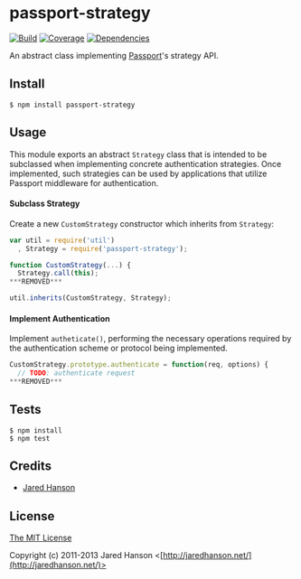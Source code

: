 # passport-strategy

[![Build](https://travis-ci.org/jaredhanson/passport-strategy.png)](http://travis-ci.org/jaredhanson/passport-strategy)
[![Coverage](https://coveralls.io/repos/jaredhanson/passport-strategy/badge.png)](https://coveralls.io/r/jaredhanson/passport-strategy)
[![Dependencies](https://david-dm.org/jaredhanson/passport-strategy.png)](http://david-dm.org/jaredhanson/passport-strategy)


An abstract class implementing [Passport](http://passportjs.org/)'s strategy
API.

## Install

    $ npm install passport-strategy

## Usage

This module exports an abstract `Strategy` class that is intended to be
subclassed when implementing concrete authentication strategies.  Once
implemented, such strategies can be used by applications that utilize Passport
middleware for authentication.

#### Subclass Strategy

Create a new `CustomStrategy` constructor which inherits from `Strategy`:

```javascript
var util = require('util')
  , Strategy = require('passport-strategy');

function CustomStrategy(...) {
  Strategy.call(this);
***REMOVED***

util.inherits(CustomStrategy, Strategy);
```

#### Implement Authentication

Implement `autheticate()`, performing the necessary operations required by the
authentication scheme or protocol being implemented.

```javascript
CustomStrategy.prototype.authenticate = function(req, options) {
  // TODO: authenticate request
***REMOVED***
```

## Tests

    $ npm install
    $ npm test

## Credits

  - [Jared Hanson](http://github.com/jaredhanson)

## License

[The MIT License](http://opensource.org/licenses/MIT)

Copyright (c) 2011-2013 Jared Hanson <[http://jaredhanson.net/](http://jaredhanson.net/)>
